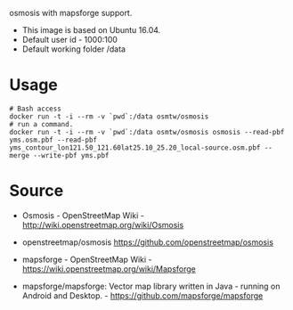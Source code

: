 osmosis with mapsforge support.

* This image is based on Ubuntu 16.04.
* Default user id - 1000:100
* Default working folder /data

# Usage
    # Bash access
    docker run -t -i --rm -v `pwd`:/data osmtw/osmosis
    # run a command.
    docker run -t -i --rm -v `pwd`:/data osmtw/osmosis osmosis --read-pbf yms.osm.pbf --read-pbf yms_contour_lon121.50_121.60lat25.10_25.20_local-source.osm.pbf --merge --write-pbf yms.pbf
    
# Source

* Osmosis - OpenStreetMap Wiki - http://wiki.openstreetmap.org/wiki/Osmosis
* openstreetmap/osmosis https://github.com/openstreetmap/osmosis

* mapsforge - OpenStreetMap Wiki - https://wiki.openstreetmap.org/wiki/Mapsforge
* mapsforge/mapsforge: Vector map library written in Java - running on Android and Desktop. - https://github.com/mapsforge/mapsforge
